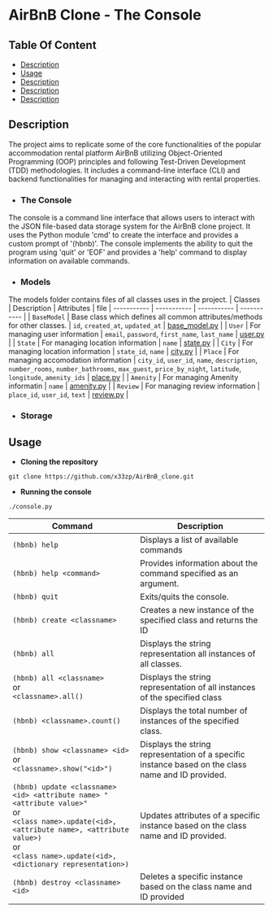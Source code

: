 # AirBnB Clone - The Console

## Table Of Content
- [Description](#description)
- [Usage](#usage)
- [Description](#description)
- [Description](#description)
- [Description](#description)

## Description <a name="description">
The project aims to replicate some of the core functionalities of the popular accommodation rental platform AirBnB utilizing Object-Oriented Programming (OOP) principles and following Test-Driven Development (TDD) methodologies. It includes a command-line interface (CLI) and backend functionalities for managing and interacting with rental properties.

- ### The Console
The console is a command line interface that allows users to interact with the JSON file-based data storage system for the AirBnB clone project. It uses the Python module 'cmd' to create the interface and provides a custom prompt of '(hbnb)'. The console implements the ability to quit the program using 'quit' or 'EOF' and provides a 'help' command to display information on available commands.

- ### Models
The models folder contains files of all classes uses in the project.
| Classes | Description | Attributes | file
| ----------- | ----------- | ----------- | ----------- |
| `BaseModel` | Base class which defines all common attributes/methods for other classes. | `id`, `created_at`, `updated_at` | [base_model.py](https://github.com/x33zp/AirBnB_clone/blob/main/models/base_model.py) |
| `User` | For managing user information | `email`, `password`, `first_name`, `last_name` | [user.py](https://github.com/x33zp/AirBnB_clone/blob/main/models/user.py) |
| `State` | For managing location information | `name` | [state.py](https://github.com/x33zp/AirBnB_clone/blob/main/models/state.py) |
| `City` | For managing location information | `state_id`, `name` | [city.py](https://github.com/x33zp/AirBnB_clone/blob/main/models/city.py) |
| `Place` |  For managing accomodation information | `city_id`, `user_id`, `name`, `description`, `number_rooms`, `number_bathrooms`, `max_guest`, `price_by_night`, `latitude`, `longitude`, `amenity_ids` | [place.py](https://github.com/x33zp/AirBnB_clone/blob/main/models/place.py) |
| `Amenity` | For managing Amenity informatin | `name` | [amenity.py](https://github.com/x33zp/AirBnB_clone/blob/main/models/amenity.py) |
| `Review` | For managing review information | `place_id`, `user_id`, `text` | [review.py](https://github.com/x33zp/AirBnB_clone/blob/main/models/review.py) |

- ### Storage


## Usage <a name="usage">
- **Cloning the repository**
```
git clone https://github.com/x33zp/AirBnB_clone.git
```

- **Running the console**
```
./console.py
```

| Command | Description |
| ----------- | ----------- |
| `(hbnb) help ` | Displays a list of available commands |
|  `(hbnb) help <command>` | Provides information about the command specified as an argument. |
| `(hbnb) quit` | Exits/quits the console. |
| `(hbnb) create <classname>` | Creates a new instance of the specified class and returns the ID |
| `(hbnb) all` | Displays the string representation all instances of all classes. |
| `(hbnb) all <classname>` <br> or <br>  `<classname>.all()` | Displays the string representation of all instances of the specified class |
| `(hbnb) <classname>.count()` | Displays the total number of instances of the specified class. |
| `(hbnb) show <classname> <id>` <br> or <br> `<classname>.show("<id>")` | Displays the string representation of a specific instance based on the class name and ID provided. |
| `(hbnb) update <classname> <id> <attribute name> "<attribute value>"` <br> or <br> `<class name>.update(<id>, <attribute name>, <attribute value>)` <br> or <br> `<class name>.update(<id>, <dictionary representation>)` | Updates attributes of a specific instance based on the class name and ID provided.  |
| `(hbnb) destroy <classname> <id>` | Deletes a specific instance based on the class name and ID provided |